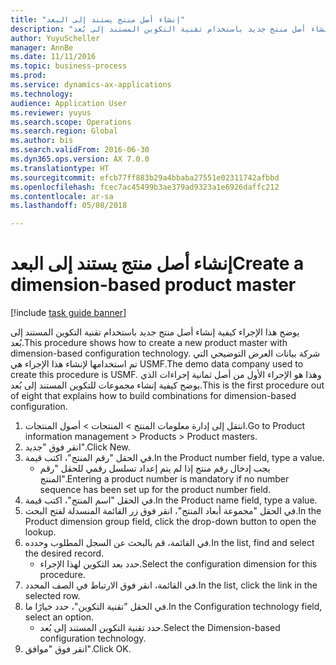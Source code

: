 ```yaml
--- 
title: "إنشاء أصل منتج يستند إلى البعد"
description: "يوضح هذا الإجراء كيفية إنشاء أصل منتج جديد باستخدام تقنية التكوين المستند إلى بُعد."
author: YuyuScheller
manager: AnnBe
ms.date: 11/11/2016
ms.topic: business-process
ms.prod: 
ms.service: dynamics-ax-applications
ms.technology: 
audience: Application User
ms.reviewer: yuyus
ms.search.scope: Operations
ms.search.region: Global
ms.author: bis
ms.search.validFrom: 2016-06-30
ms.dyn365.ops.version: AX 7.0.0
ms.translationtype: HT
ms.sourcegitcommit: efcb77ff883b29a4bbaba27551e02311742afbbd
ms.openlocfilehash: fcec7ac45499b3ae379ad9323a1e6926daffc212
ms.contentlocale: ar-sa
ms.lasthandoff: 05/08/2018

---
```

# <a name="create-a-dimension-based-product-master"></a><span data-ttu-id="2f5bd-103">إنشاء أصل منتج يستند إلى البعد</span><span class="sxs-lookup"><span data-stu-id="2f5bd-103">Create a dimension-based product master</span></span>

[!include [task guide banner](../../includes/task-guide-banner.md)]

<span data-ttu-id="2f5bd-104">يوضح هذا الإجراء كيفية إنشاء أصل منتج جديد باستخدام تقنية التكوين المستند إلى بُعد.</span><span class="sxs-lookup"><span data-stu-id="2f5bd-104">This procedure shows how to create a new product master with dimension-based configuration technology.</span></span> <span data-ttu-id="2f5bd-105">شركة بيانات العرض التوضيحي التي تم استخدامها لإنشاء هذا الإجراء هي USMF.</span><span class="sxs-lookup"><span data-stu-id="2f5bd-105">The demo data company used to create this procedure is USMF.</span></span> <span data-ttu-id="2f5bd-106">وهذا هو الإجراء الأول من أصل ثمانية إجراءات الذي يوضح كيفية إنشاء مجموعات للتكوين المستند إلى بُعد.</span><span class="sxs-lookup"><span data-stu-id="2f5bd-106">This is the first procedure out of eight that explains how to build combinations for dimension-based configuration.</span></span>

1. <span data-ttu-id="2f5bd-107">‏‫انتقل إلى إدارة معلومات المنتج‬ > المنتجات > أصول المنتجات‬‬.</span><span class="sxs-lookup"><span data-stu-id="2f5bd-107">Go to Product information management > Products > Product masters.</span></span>
2. <span data-ttu-id="2f5bd-108">انقر فوق "جديد".</span><span class="sxs-lookup"><span data-stu-id="2f5bd-108">Click New.</span></span>
3. <span data-ttu-id="2f5bd-109">في الحقل "رقم المنتج"، اكتب قيمة.</span><span class="sxs-lookup"><span data-stu-id="2f5bd-109">In the Product number field, type a value.</span></span>
    * <span data-ttu-id="2f5bd-110">يجب إدخال رقم منتج إذا لم يتم إعداد تسلسل رقمي للحقل "رقم المنتج".</span><span class="sxs-lookup"><span data-stu-id="2f5bd-110">Entering a product number is mandatory if no number sequence has been set up for the product number field.</span></span>  
4. <span data-ttu-id="2f5bd-111">في الحقل "اسم المنتج"، اكتب قيمة.</span><span class="sxs-lookup"><span data-stu-id="2f5bd-111">In the Product name field, type a value.</span></span>
5. <span data-ttu-id="2f5bd-112">في الحقل "مجموعة أبعاد المنتج"، انقر فوق زر القائمة المنسدلة لفتح البحث.</span><span class="sxs-lookup"><span data-stu-id="2f5bd-112">In the Product dimension group field, click the drop-down button to open the lookup.</span></span>
6. <span data-ttu-id="2f5bd-113">في القائمة، قم بالبحث عن السجل المطلوب وحدده.</span><span class="sxs-lookup"><span data-stu-id="2f5bd-113">In the list, find and select the desired record.</span></span>
    * <span data-ttu-id="2f5bd-114">حدد بعد التكوين لهذا الإجراء.</span><span class="sxs-lookup"><span data-stu-id="2f5bd-114">Select the configuration dimension for this procedure.</span></span>  
7. <span data-ttu-id="2f5bd-115">في القائمة، انقر فوق الارتباط في الصف المحدد.</span><span class="sxs-lookup"><span data-stu-id="2f5bd-115">In the list, click the link in the selected row.</span></span>
8. <span data-ttu-id="2f5bd-116">في الحقل "تقنية التكوين"، حدد خيارًا ما.</span><span class="sxs-lookup"><span data-stu-id="2f5bd-116">In the Configuration technology field, select an option.</span></span>
    * <span data-ttu-id="2f5bd-117">حدد تقنية التكوين المستند إلى بُعد.</span><span class="sxs-lookup"><span data-stu-id="2f5bd-117">Select the Dimension-based configuration technology.</span></span>  
9. <span data-ttu-id="2f5bd-118">انقر فوق "موافق".</span><span class="sxs-lookup"><span data-stu-id="2f5bd-118">Click OK.</span></span>


